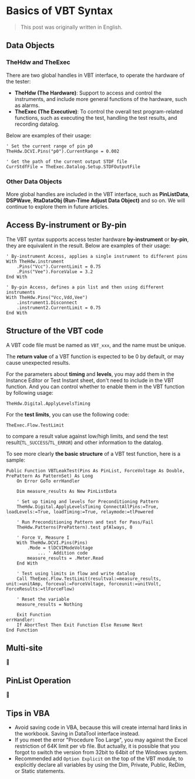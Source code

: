 # Basics of VBT Syntax

> This post was originally written in English.

## Data Objects

### TheHdw and TheExec

There are two global handles in VBT interface, to operate the hardware of the tester:

- **TheHdw (The Hardware)**: Support to access and control the instruments, and include more general functions of the hardware, such as alarms.
- **TheExec (The Executive)**: To control the overall test program-related functions, such as executing the test, handling the test results, and recording datalog.

Below are examples of their usage:

```vbscript
' Set the current range of pin p0
TheHdw.DCVI.Pins("p0").CurrentRange = 0.002
```

```vbscript
' Get the path of the current output STDF file
CurrStdfFile = TheExec.Datalog.Setup.STDFOutputFile
```

### Other Data Objects

More global handles are included in the VBT interface, such as **PinListData**, **DSPWave**, **RtaDataObj (Run-Time Adjust Data Object)** and so on. We will continue to explore them in future articles.

## Access By-instrument or By-pin

The VBT syntax supports access tester hardware **by-instrument** or **by-pin**, they are equivalent in the result. Below are examples of their usage:

```vbscript
' By-instrument Access, applies a single instrument to different pins
With TheHdw.instrument
    .Pins("Vcc").CurrentLimit = 0.75
    .Pins("Vee").ForceValue = 3.2
End With
```

```vbscript
' By-pin Access, defines a pin list and then using different instruments
With TheHdw.Pins("Vcc,Vdd,Vee")
    .instrument1.Disconnect
    .instrument2.CurrentLimit = 0.75
End With
```

## Structure of the VBT code

A VBT code file must be named as `VBT_xxx`, and the name must be unique.

The **return value** of a VBT function is expected to be 0 by default, or may cause unexpected results.

For the parameters about **timing** and **levels**, you may add them in the Instance Editor or Test Instant sheet, don't need to include in the VBT function. And you can control whether to enable them in the VBT function by following usage:

```vbscript
TheHdw.Digital.ApplyLevelsTiming
```

For the **test limits**, you can use the following code:

```vbscript
TheExec.Flow.TestLimit
```

to compare a result value against low/high limits, and send the test result(`TL_SUCCESS`/`TL_ERROR`) and other information to the datalog.

To see more clearly **the basic structure** of a VBT test function, here is a sample:

```vbscript
Public Function VBTLeakTest(Pins As PinList, ForceVoltage As Double, PrePattern As PatternSet) As Long
    On Error GoTo errHandler

    Dim measure_results As New PinListData

    ' Set up timing and levels for Preconditioning Pattern
    TheHdw.Digital.ApplyLevelsTiming ConnectAllPins:=True, loadLevels:=True, loadTiming:=True, relaymode:=tlPowered

    ' Run Preconditioning Pattern and test for Pass/Fail
    TheHdw.Patterns(PrePattern).test pfAlways, 0

    ' Force V, Measure I
    With TheHdw.DCVI.Pins(Pins)
        .Mode = tlDCVIModeVoltage
            ... ' Addition code
        measure_results = .Meter.Read
    End With

    ' Test using limits in flow and write datalog
    Call TheExec.Flow.TestLimit(resultval:=measure_results, unit:=unitAmp, forceval:=ForceVoltage, forceunit:=unitVolt, ForceResults:=tlForceFlow)

    ' Reset the variable
    measure_results = Nothing

    Exit Function
errHandler:
    If AbortTest Then Exit Function Else Resume Next
End Function
```

## Multi-site

🚧

## PinList Operation

🚧

## Tips in VBA

- Avoid saving code in VBA, because this will create internal hard links in the workbook. Saving in DataTool interface instead.
- If you meet the error "Procedure Too Large", you may against the Excel restriction of 64K limit per vb file. But actually, it is possible that you forgot to switch the version from 32bit to 64bit of the Windows system.
- Recommended add `Option Explicit` on the top of the VBT module, to explicitly declare all variables by using the Dim, Private, Public, ReDim, or Static statements. 
